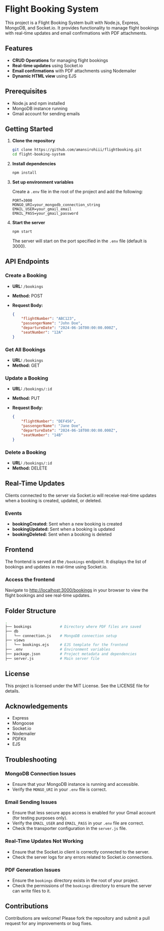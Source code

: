 # Flight Booking System

This project is a Flight Booking System built with Node.js, Express, MongoDB, and Socket.io. It provides functionality to manage flight bookings with real-time updates and email confirmations with PDF attachments.

## Features

- **CRUD Operations** for managing flight bookings
- **Real-time updates** using Socket.io
- **Email confirmations** with PDF attachments using Nodemailer
- **Dynamic HTML view** using EJS

## Prerequisites

- Node.js and npm installed
- MongoDB instance running
- Gmail account for sending emails

## Getting Started

1. **Clone the repository**

    ```bash
    git clone https://github.com/amansirohiii/flightbooking.git
    cd flight-booking-system
    ```

2. **Install dependencies**

    ```bash
    npm install
    ```

3. **Set up environment variables**

    Create a `.env` file in the root of the project and add the following:

    ```env
    PORT=3000
    MONGO_URI=your_mongodb_connection_string
    EMAIL_USER=your_gmail_email
    EMAIL_PASS=your_gmail_password
    ```

4. **Start the server**

    ```bash
    npm start
    ```

    The server will start on the port specified in the `.env` file (default is 3000).

## API Endpoints

### Create a Booking

- **URL:** `/bookings`
- **Method:** POST
- **Request Body:**

    ```json
    {
        "flightNumber": "ABC123",
        "passengerName": "John Doe",
        "departureDate": "2024-06-16T00:00:00.000Z",
        "seatNumber": "12A"
    }
    ```

### Get All Bookings

- **URL:** `/bookings`
- **Method:** GET

### Update a Booking

- **URL:** `/bookings/:id`
- **Method:** PUT
- **Request Body:**

    ```json
    {
        "flightNumber": "DEF456",
        "passengerName": "Jane Doe",
        "departureDate": "2024-06-18T00:00:00.000Z",
        "seatNumber": "14B"
    }
    ```

### Delete a Booking

- **URL:** `/bookings/:id`
- **Method:** DELETE

## Real-Time Updates

Clients connected to the server via Socket.io will receive real-time updates when a booking is created, updated, or deleted.

### Events

- **bookingCreated:** Sent when a new booking is created
- **bookingUpdated:** Sent when a booking is updated
- **bookingDeleted:** Sent when a booking is deleted

## Frontend

The frontend is served at the `/bookings` endpoint. It displays the list of bookings and updates in real-time using Socket.io.

### Access the frontend

Navigate to [http://localhost:3000/bookings](http://localhost:3000/bookings) in your browser to view the flight bookings and see real-time updates.

## Folder Structure

```bash
.
├── bookings             # Directory where PDF files are saved
├── db
│   └── connection.js    # MongoDB connection setup
├── views
│   └── bookings.ejs     # EJS template for the frontend
├── .env                 # Environment variables
├── package.json         # Project metadata and dependencies
├── server.js            # Main server file

```
## License

This project is licensed under the MIT License. See the LICENSE file for details.

## Acknowledgements

- Express
- Mongoose
- Socket.io
- Nodemailer
- PDFKit
- EJS

## Troubleshooting

### MongoDB Connection Issues

- Ensure that your MongoDB instance is running and accessible.
- Verify the `MONGO_URI` in your `.env` file is correct.

### Email Sending Issues

- Ensure that less secure apps access is enabled for your Gmail account (for testing purposes only).
- Verify the `EMAIL_USER` and `EMAIL_PASS` in your `.env` file are correct.
- Check the transporter configuration in the `server.js` file.

### Real-Time Updates Not Working

- Ensure that the Socket.io client is correctly connected to the server.
- Check the server logs for any errors related to Socket.io connections.

### PDF Generation Issues

- Ensure the `bookings` directory exists in the root of your project.
- Check the permissions of the `bookings` directory to ensure the server can write files to it.

## Contributions

Contributions are welcome! Please fork the repository and submit a pull request for any improvements or bug fixes.
